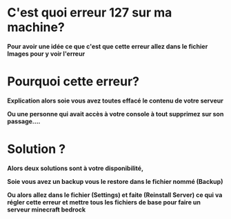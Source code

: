# C'est quoi erreur 127 sur ma machine?

__Pour avoir une idée ce que c'est que cette erreur allez dans le fichier Images pour y voir l'erreur__

# Pourquoi cette erreur?

__Explication alors soie vous avez toutes effacé le contenu de votre serveur__

__Ou une personne qui avait accès à votre console à tout supprimez sur son passage....__

# Solution ?

__Alors deux solutions sont à votre disponibilité,__

__Soie vous avez un backup vous le restore dans le fichier nommé (Backup)__

__Ou alors allez dans le fichier (Settings) et faite (Reinstall Server) ce qui va régler cette erreur et mettre tous les fichiers de base pour faire un serveur minecraft bedrock__
